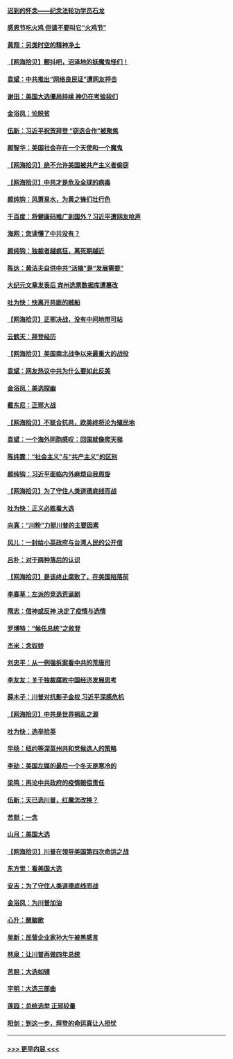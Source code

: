 #### [迟到的怀念——纪念法轮功学员石龙](../pages/nsc993/n12580245.md?t=11280602) 
#### [感恩节吃火鸡  但请不要叫它“火鸡节”](../pages/nsc993/n12580252.md?t=11280602) 
#### [黄翔：另类时空的精神净土](../pages/nsc993/n12578638.md?t=11280602) 
#### [【网海拾贝】颤抖吧，沼泽地的妖魔鬼怪们！](../pages/nsc993/n12578552.md?t=11280602) 
#### [袁斌：中共推出“网络良民证”遭网友抨击](../pages/nsc993/n12578511.md?t=11280602) 
#### [谢田：美国大选僵局持续 神仍在考验我们](../pages/nsc993/n12577432.md?t=11280602) 
#### [金浴凤：论脱贫](../pages/nsc993/n12576386.md?t=11280602) 
#### [伍新：习近平祝贺拜登 “窃选合作”被聚焦](../pages/nsc993/n12576358.md?t=11280602) 
#### [颜智华：美国社会存在一个天使和一个魔鬼](../pages/nsc993/n12574299.md?t=11280602) 
#### [【网海拾贝】绝不允许美国被共产主义者偷窃](../pages/nsc993/n12573396.md?t=11280602) 
#### [【网海拾贝】中共才是危及全球的病毒](../pages/nsc993/n12571204.md?t=11280602) 
#### [颜纯钩：风萧易水，为黄之锋们壮行色](../pages/nsc993/n12571487.md?t=11280602) 
#### [千百度：将健康码推广到国外？习近平遭网友呛声](../pages/nsc993/n12570808.md?t=11280602) 
#### [海网：您读懂了中共没有？](../pages/nsc993/n12570487.md?t=11280602) 
#### [颜纯钩：独裁者越疯狂，离死期越近](../pages/nsc993/n12569055.md?t=11280602) 
#### [陈达：黄洁夫自供中共“活摘”是“发展需要”](../pages/nsc993/n12568541.md?t=11280602) 
#### [大纪元文章发表后 宾州选票数据库遭篡改](../pages/nsc993/n12568105.md?t=11280602) 
#### [吐为快：快离开共匪的贼船](../pages/nsc993/n12568462.md?t=11280602) 
#### [【网海拾贝】正邪决战，没有中间地带可站](../pages/nsc993/n12568439.md?t=11280602) 
#### [云鹤天：拜登经历](../pages/nsc993/n12567294.md?t=11280602) 
#### [【网海拾贝】美国南北战争以来最重大的战役](../pages/nsc993/n12567247.md?t=11280602) 
#### [袁斌：网友热议中共为什么要如此反美](../pages/nsc993/n12567162.md?t=11280602) 
#### [金浴凤：美选探幽](../pages/nsc993/n12567147.md?t=11280602) 
#### [戴东尼：正邪大战](../pages/nsc993/n12567033.md?t=11280602) 
#### [【网海拾贝】不联合抗共，欧美终将沦为殖民地](../pages/nsc993/n12565068.md?t=11280602) 
#### [袁斌：一个海外同胞感叹：回国就像爬天梯](../pages/nsc993/n12564986.md?t=11280602) 
#### [陈纬霆：“社会主义”与“共产主义”的区别](../pages/nsc993/n12562417.md?t=11280602) 
#### [颜纯钩：习近平面临内外麻烦自我周旋](../pages/nsc993/n12563356.md?t=11280602) 
#### [【网海拾贝】为了守住人类道德底线而战](../pages/nsc993/n12562542.md?t=11280602) 
#### [吐为快：正义必胜看大选](../pages/nsc993/n12561967.md?t=11280602) 
#### [向真：“川粉”力挺川普的主要因素](../pages/nsc993/n12560774.md?t=11280602) 
#### [风儿：一封给小英政府与台湾人民的公开信](../pages/nsc993/n12560581.md?t=11280602) 
#### [吕朴：对于两种落后的认识](../pages/nsc993/n12560492.md?t=11280602) 
#### [【网海拾贝】是该终止腐败了，在美国陷落前](../pages/nsc993/n12559936.md?t=11280602) 
#### [李春草：左派的竞选荒诞剧](../pages/nsc993/n12558380.md?t=11280602) 
#### [隋志：信神或反神 决定了疫情与选情](../pages/nsc993/n12558255.md?t=11280602) 
#### [罗博特：“候任总统”之败登](../pages/nsc993/n12558189.md?t=11280602) 
#### [杰米：念奴娇](../pages/nsc993/n12558174.md?t=11280602) 
#### [刘忠平：从一例强拆案看中共的荒唐司](../pages/nsc993/n12558036.md?t=11280602) 
#### [李友友：关于独裁腐败中国经济发展思考](../pages/nsc993/n12558004.md?t=11280602) 
#### [薛木子：川普对抗影子金权 习近平深感危机](../pages/nsc993/n12557342.md?t=11280602) 
#### [【网海拾贝】中共是世界祸乱之源](../pages/nsc993/n12555353.md?t=11280602) 
#### [吐为快：选举拾英](../pages/nsc993/n12555041.md?t=11280602) 
#### [华旸：纽约等深蓝州共和党候选人的策略](../pages/nsc993/n12554309.md?t=11280602) 
#### [李劼：美国左媒的最后一个冬天是寒冷的](../pages/nsc993/n12552947.md?t=11280602) 
#### [梁鸣：再论中共政府的疫情赔偿责任](../pages/nsc993/n12553012.md?t=11280602) 
#### [伍新：天已选川普，红魔怎改换？](../pages/nsc993/n12552970.md?t=11280602) 
#### [苦胆：一念](../pages/nsc993/n12552957.md?t=11280602) 
#### [山月：美国大选](../pages/nsc993/n12552446.md?t=11280602) 
#### [【网海拾贝】川普在领导美国第四次命运之战](../pages/nsc993/n12551973.md?t=11280602) 
#### [东方觉：看美国大选](../pages/nsc993/n12551647.md?t=11280602) 
#### [安吉：为了守住人类道德底线而战](../pages/nsc993/n12551111.md?t=11280602) 
#### [金浴凤：为川普加油](../pages/nsc993/n12551085.md?t=11280602) 
#### [心升：醒脑歌](../pages/nsc993/n12550984.md?t=11280602) 
#### [吴新：民营企业家孙大午被黑感言](../pages/nsc993/n12550656.md?t=11280602) 
#### [林泉：让川普再做四年总统](../pages/nsc993/n12550640.md?t=11280602) 
#### [苦胆：大选如镜](../pages/nsc993/n12550630.md?t=11280602) 
#### [宇明：大选三部曲](../pages/nsc993/n12550603.md?t=11280602) 
#### [莲园：总统选举 正邪较量](../pages/nsc993/n12550594.md?t=11280602) 
#### [阳剑：到这一步，拜登的命运真让人担忧](../pages/nsc993/n12549093.md?t=11280602) 

----
#### [ >>> 更早内容 <<< ](../indexes/nsc993-earlier.md)
